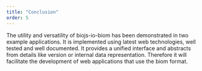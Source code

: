```yaml
---
title: "Conclusion"
order: 5
---
```

The utility and versatility of biojs-io-biom has been demonstrated in two example applications.
It is implemented using latest web technologies, well tested and well documented.
It provides a unified interface and abstracts from details like version or internal data representation.
Therefore it will facilitate the development of web applications that use the biom format.
